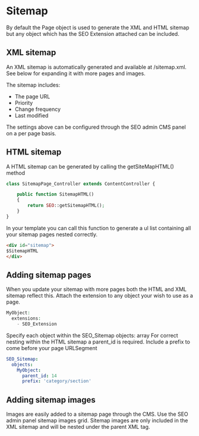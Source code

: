 # Sitemap

By default the Page object is used to generate the XML and HTML sitemap but any object which has the SEO Extension attached can be included. 

## XML sitemap

An XML sitemap is automatically generated and available at /sitemap.xml. See below for expanding it with more pages and images.

The sitemap includes:
  - The page URL
  - Priority
  - Change frequency
  - Last modified

The settings above can be configured through the SEO admin CMS panel on a per page basis.

## HTML sitemap

A HTML sitemap can be generated by calling the getSiteMapHTML() method

```php
class SitemapPage_Controller extends ContentController {

    public function SitemapHTML()
    {
        return SEO::getSitemapHTML();
    }
}
```

In your template you can call this function to generate a ul list containing all your sitemap pages nested correctly.

```html
<div id="sitemap">
$SitemapHTML
</div>
```

## Adding sitemap pages

When you update your sitemap with more pages both the HTML and XML sitemap reflect this.
Attach the extension to any object your wish to use as a page.

```php
MyObject:
  extensions:
    - SEO_Extension
```

Specify each object within the SEO_Sitemap objects: array
For correct nesting within the HTML sitemap a parent_id is required.
Include a prefix to come before your page URLSegment

```yml
SEO_Sitemap:
  objects:
    MyObject: 
      parent_id: 14
      prefix: 'category/section'
```

## Adding sitemap images

Images are easily added to a sitemap page through the CMS. Use the SEO admin panel sitemap images grid.
Sitemap images are only included in the XML sitemap and will be nested under the parent XML tag.